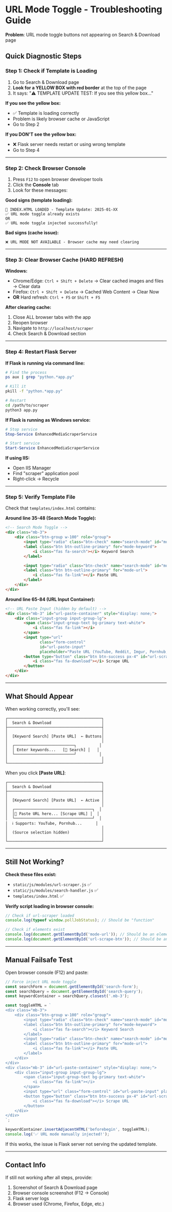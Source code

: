# URL Mode Toggle - Troubleshooting Guide

**Problem**: URL mode toggle buttons not appearing on Search & Download page

## Quick Diagnostic Steps

### Step 1: Check if Template is Loading
1. Go to Search & Download page
2. **Look for a YELLOW BOX with red border** at the top of the page
3. It says: "⚠️ TEMPLATE UPDATE TEST: If you see this yellow box..."

**If you see the yellow box:**
- ✅ Template is loading correctly
- Problem is likely browser cache or JavaScript
- Go to Step 2

**If you DON'T see the yellow box:**
- ❌ Flask server needs restart or using wrong template
- Go to Step 4

---

### Step 2: Check Browser Console
1. Press `F12` to open browser developer tools
2. Click the **Console** tab
3. Look for these messages:

**Good signs (template loading):**
```
🔧 INDEX.HTML LOADED - Template Update: 2025-01-XX
✅ URL mode toggle already exists
OR
✅ URL mode toggle injected successfully!
```

**Bad signs (cache issue):**
```
❌ URL MODE NOT AVAILABLE - Browser cache may need clearing
```

---

### Step 3: Clear Browser Cache (HARD REFRESH)

**Windows:**
- Chrome/Edge: `Ctrl + Shift + Delete` → Clear cached images and files → Clear data
- Firefox: `Ctrl + Shift + Delete` → Cached Web Content → Clear Now
- **OR** Hard refresh: `Ctrl + F5` or `Shift + F5`

**After clearing cache:**
1. Close ALL browser tabs with the app
2. Reopen browser
3. Navigate to `http://localhost/scraper`
4. Check Search & Download section

---

### Step 4: Restart Flask Server

**If Flask is running via command line:**
```bash
# Find the process
ps aux | grep "python.*app.py"

# Kill it
pkill -f "python.*app.py"

# Restart
cd /path/to/scraper
python3 app.py
```

**If Flask is running as Windows service:**
```powershell
# Stop service
Stop-Service EnhancedMediaScraperService

# Start service
Start-Service EnhancedMediaScraperService
```

**If using IIS:**
- Open IIS Manager
- Find "scraper" application pool
- Right-click → Recycle

---

### Step 5: Verify Template File

Check that `templates/index.html` contains:

**Around line 35-48 (Search Mode Toggle):**
```html
<!-- Search Mode Toggle -->
<div class="mb-3">
    <div class="btn-group w-100" role="group">
        <input type="radio" class="btn-check" name="search-mode" id="mode-keyword" value="keyword" checked>
        <label class="btn btn-outline-primary" for="mode-keyword">
            <i class="fas fa-search"></i> Keyword Search
        </label>

        <input type="radio" class="btn-check" name="search-mode" id="mode-url" value="url">
        <label class="btn btn-outline-primary" for="mode-url">
            <i class="fas fa-link"></i> Paste URL
        </label>
    </div>
</div>
```

**Around line 65-84 (URL Input Container):**
```html
<!-- URL Paste Input (hidden by default) -->
<div class="mb-3" id="url-paste-container" style="display: none;">
    <div class="input-group input-group-lg">
        <span class="input-group-text bg-primary text-white">
            <i class="fas fa-link"></i>
        </span>
        <input type="url"
               class="form-control"
               id="url-paste-input"
               placeholder="Paste URL (YouTube, Reddit, Imgur, Pornhub, etc.)">
        <button type="button" class="btn btn-success px-4" id="url-scrape-btn">
            <i class="fas fa-download"></i> Scrape URL
        </button>
    </div>
</div>
```

---

## What Should Appear

When working correctly, you'll see:

```
┌─────────────────────────────────────────┐
│  Search & Download                      │
├─────────────────────────────────────────┤
│                                         │
│  [Keyword Search] [Paste URL]  ← Buttons│
│                                         │
│  ┌──────────────────────────┐          │
│  │ Enter keywords...   [🚀 Search] │   │
│  └──────────────────────────┘          │
│                                         │
└─────────────────────────────────────────┘
```

When you click **[Paste URL]**:

```
┌─────────────────────────────────────────┐
│  Search & Download                      │
├─────────────────────────────────────────┤
│                                         │
│  [Keyword Search] [Paste URL]  ← Active │
│                                         │
│  ┌──────────────────────────────────┐  │
│  │🔗 Paste URL here... [Scrape URL] │  │
│  └──────────────────────────────────┘  │
│  ℹ️ Supports: YouTube, Pornhub...      │
│                                         │
│  (Source selection hidden)              │
│                                         │
└─────────────────────────────────────────┘
```

---

## Still Not Working?

**Check these files exist:**
- `static/js/modules/url-scraper.js` ✅
- `static/js/modules/search-handler.js` ✅
- `templates/index.html` ✅

**Verify script loading in browser console:**
```javascript
// Check if url-scraper loaded
console.log(typeof window.pollJobStatus); // Should be "function"

// Check if elements exist
console.log(document.getElementById('mode-url')); // Should be an element, not null
console.log(document.getElementById('url-scrape-btn')); // Should be an element, not null
```

---

## Manual Failsafe Test

Open browser console (F12) and paste:

```javascript
// Force inject URL mode toggle
const searchForm = document.getElementById('search-form');
const searchQuery = document.getElementById('search-query');
const keywordContainer = searchQuery.closest('.mb-3');

const toggleHTML = `
<div class="mb-3">
    <div class="btn-group w-100" role="group">
        <input type="radio" class="btn-check" name="search-mode" id="mode-keyword" value="keyword" checked>
        <label class="btn btn-outline-primary" for="mode-keyword">
            <i class="fas fa-search"></i> Keyword Search
        </label>
        <input type="radio" class="btn-check" name="search-mode" id="mode-url" value="url">
        <label class="btn btn-outline-primary" for="mode-url">
            <i class="fas fa-link"></i> Paste URL
        </label>
    </div>
</div>
<div class="mb-3" id="url-paste-container" style="display: none;">
    <div class="input-group input-group-lg">
        <span class="input-group-text bg-primary text-white">
            <i class="fas fa-link"></i>
        </span>
        <input type="url" class="form-control" id="url-paste-input" placeholder="Paste URL">
        <button type="button" class="btn btn-success px-4" id="url-scrape-btn">
            <i class="fas fa-download"></i> Scrape URL
        </button>
    </div>
</div>
`;

keywordContainer.insertAdjacentHTML('beforebegin', toggleHTML);
console.log('✅ URL mode manually injected!');
```

If this works, the issue is Flask server not serving the updated template.

---

## Contact Info

If still not working after all steps, provide:
1. Screenshot of Search & Download page
2. Browser console screenshot (F12 → Console)
3. Flask server logs
4. Browser used (Chrome, Firefox, Edge, etc.)
